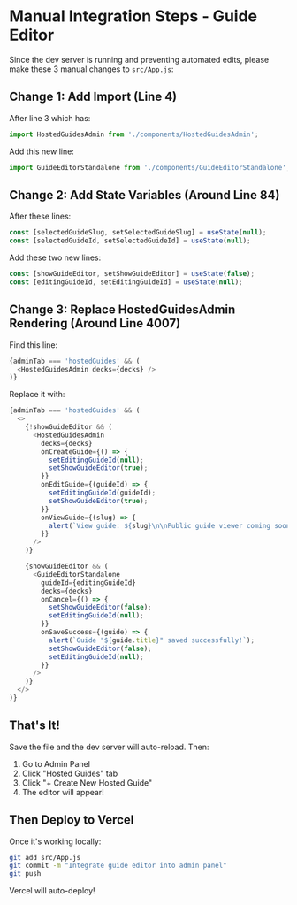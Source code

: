 # Manual Integration Steps - Guide Editor

Since the dev server is running and preventing automated edits, please make these 3 manual changes to `src/App.js`:

## Change 1: Add Import (Line 4)

After line 3 which has:
```javascript
import HostedGuidesAdmin from './components/HostedGuidesAdmin';
```

Add this new line:
```javascript
import GuideEditorStandalone from './components/GuideEditorStandalone';
```

## Change 2: Add State Variables (Around Line 84)

After these lines:
```javascript
const [selectedGuideSlug, setSelectedGuideSlug] = useState(null);
const [selectedGuideId, setSelectedGuideId] = useState(null);
```

Add these two new lines:
```javascript
const [showGuideEditor, setShowGuideEditor] = useState(false);
const [editingGuideId, setEditingGuideId] = useState(null);
```

## Change 3: Replace HostedGuidesAdmin Rendering (Around Line 4007)

Find this line:
```javascript
{adminTab === 'hostedGuides' && (
  <HostedGuidesAdmin decks={decks} />
)}
```

Replace it with:
```javascript
{adminTab === 'hostedGuides' && (
  <>
    {!showGuideEditor && (
      <HostedGuidesAdmin
        decks={decks}
        onCreateGuide={() => {
          setEditingGuideId(null);
          setShowGuideEditor(true);
        }}
        onEditGuide={(guideId) => {
          setEditingGuideId(guideId);
          setShowGuideEditor(true);
        }}
        onViewGuide={(slug) => {
          alert(`View guide: ${slug}\n\nPublic guide viewer coming soon!`);
        }}
      />
    )}

    {showGuideEditor && (
      <GuideEditorStandalone
        guideId={editingGuideId}
        decks={decks}
        onCancel={() => {
          setShowGuideEditor(false);
          setEditingGuideId(null);
        }}
        onSaveSuccess={(guide) => {
          alert(`Guide "${guide.title}" saved successfully!`);
          setShowGuideEditor(false);
          setEditingGuideId(null);
        }}
      />
    )}
  </>
)}
```

## That's It!

Save the file and the dev server will auto-reload. Then:

1. Go to Admin Panel
2. Click "Hosted Guides" tab
3. Click "+ Create New Hosted Guide"
4. The editor will appear!

## Then Deploy to Vercel

Once it's working locally:
```bash
git add src/App.js
git commit -m "Integrate guide editor into admin panel"
git push
```

Vercel will auto-deploy!
